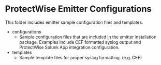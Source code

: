 # ProtectWise Emitter Configurations

This folder includes emitter sample configuration files and templates.

- configurations
    - Sample configuration files that are included in the emitter installation package. Examples include CEF formatted syslog output and ProtectWise Splunk App integration configuration.
- templates
    - Sample template files for proper syslog formatting. (e.g. CEF)

